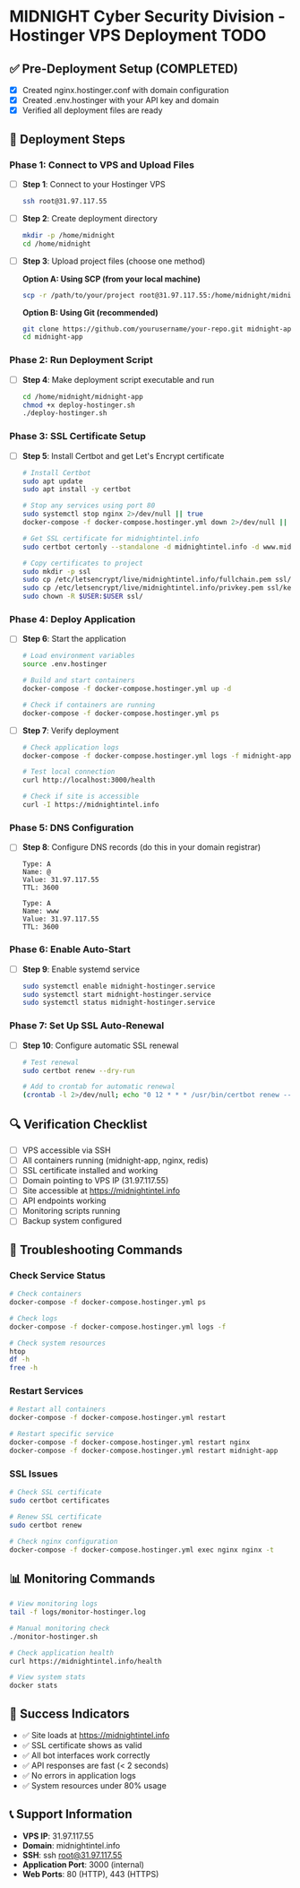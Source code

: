# MIDNIGHT Cyber Security Division - Hostinger VPS Deployment TODO

## ✅ Pre-Deployment Setup (COMPLETED)
- [x] Created nginx.hostinger.conf with domain configuration
- [x] Created .env.hostinger with your API key and domain
- [x] Verified all deployment files are ready

## 🚀 Deployment Steps

### Phase 1: Connect to VPS and Upload Files
- [ ] **Step 1**: Connect to your Hostinger VPS
  ```bash
  ssh root@31.97.117.55
  ```

- [ ] **Step 2**: Create deployment directory
  ```bash
  mkdir -p /home/midnight
  cd /home/midnight
  ```

- [ ] **Step 3**: Upload project files (choose one method)
  
  **Option A: Using SCP (from your local machine)**
  ```bash
  scp -r /path/to/your/project root@31.97.117.55:/home/midnight/midnight-app
  ```
  
  **Option B: Using Git (recommended)**
  ```bash
  git clone https://github.com/yourusername/your-repo.git midnight-app
  cd midnight-app
  ```

### Phase 2: Run Deployment Script
- [ ] **Step 4**: Make deployment script executable and run
  ```bash
  cd /home/midnight/midnight-app
  chmod +x deploy-hostinger.sh
  ./deploy-hostinger.sh
  ```

### Phase 3: SSL Certificate Setup
- [ ] **Step 5**: Install Certbot and get Let's Encrypt certificate
  ```bash
  # Install Certbot
  sudo apt update
  sudo apt install -y certbot
  
  # Stop any services using port 80
  sudo systemctl stop nginx 2>/dev/null || true
  docker-compose -f docker-compose.hostinger.yml down 2>/dev/null || true
  
  # Get SSL certificate for midnightintel.info
  sudo certbot certonly --standalone -d midnightintel.info -d www.midnightintel.info --email admin@midnightintel.info --agree-tos --non-interactive
  
  # Copy certificates to project
  sudo mkdir -p ssl
  sudo cp /etc/letsencrypt/live/midnightintel.info/fullchain.pem ssl/cert.pem
  sudo cp /etc/letsencrypt/live/midnightintel.info/privkey.pem ssl/key.pem
  sudo chown -R $USER:$USER ssl/
  ```

### Phase 4: Deploy Application
- [ ] **Step 6**: Start the application
  ```bash
  # Load environment variables
  source .env.hostinger
  
  # Build and start containers
  docker-compose -f docker-compose.hostinger.yml up -d
  
  # Check if containers are running
  docker-compose -f docker-compose.hostinger.yml ps
  ```

- [ ] **Step 7**: Verify deployment
  ```bash
  # Check application logs
  docker-compose -f docker-compose.hostinger.yml logs -f midnight-app
  
  # Test local connection
  curl http://localhost:3000/health
  
  # Check if site is accessible
  curl -I https://midnightintel.info
  ```

### Phase 5: DNS Configuration
- [ ] **Step 8**: Configure DNS records (do this in your domain registrar)
  ```
  Type: A
  Name: @
  Value: 31.97.117.55
  TTL: 3600
  
  Type: A  
  Name: www
  Value: 31.97.117.55
  TTL: 3600
  ```

### Phase 6: Enable Auto-Start
- [ ] **Step 9**: Enable systemd service
  ```bash
  sudo systemctl enable midnight-hostinger.service
  sudo systemctl start midnight-hostinger.service
  sudo systemctl status midnight-hostinger.service
  ```

### Phase 7: Set Up SSL Auto-Renewal
- [ ] **Step 10**: Configure automatic SSL renewal
  ```bash
  # Test renewal
  sudo certbot renew --dry-run
  
  # Add to crontab for automatic renewal
  (crontab -l 2>/dev/null; echo "0 12 * * * /usr/bin/certbot renew --quiet --deploy-hook 'docker-compose -f /home/midnight/midnight-app/docker-compose.hostinger.yml restart nginx'") | crontab -
  ```

## 🔍 Verification Checklist
- [ ] VPS accessible via SSH
- [ ] All containers running (midnight-app, nginx, redis)
- [ ] SSL certificate installed and working
- [ ] Domain pointing to VPS IP (31.97.117.55)
- [ ] Site accessible at https://midnightintel.info
- [ ] API endpoints working
- [ ] Monitoring scripts running
- [ ] Backup system configured

## 🚨 Troubleshooting Commands

### Check Service Status
```bash
# Check containers
docker-compose -f docker-compose.hostinger.yml ps

# Check logs
docker-compose -f docker-compose.hostinger.yml logs -f

# Check system resources
htop
df -h
free -h
```

### Restart Services
```bash
# Restart all containers
docker-compose -f docker-compose.hostinger.yml restart

# Restart specific service
docker-compose -f docker-compose.hostinger.yml restart nginx
docker-compose -f docker-compose.hostinger.yml restart midnight-app
```

### SSL Issues
```bash
# Check SSL certificate
sudo certbot certificates

# Renew SSL certificate
sudo certbot renew

# Check nginx configuration
docker-compose -f docker-compose.hostinger.yml exec nginx nginx -t
```

## 📊 Monitoring Commands
```bash
# View monitoring logs
tail -f logs/monitor-hostinger.log

# Manual monitoring check
./monitor-hostinger.sh

# Check application health
curl https://midnightintel.info/health

# View system stats
docker stats
```

## 🎯 Success Indicators
- ✅ Site loads at https://midnightintel.info
- ✅ SSL certificate shows as valid
- ✅ All bot interfaces work correctly
- ✅ API responses are fast (< 2 seconds)
- ✅ No errors in application logs
- ✅ System resources under 80% usage

## 📞 Support Information
- **VPS IP**: 31.97.117.55
- **Domain**: midnightintel.info
- **SSH**: ssh root@31.97.117.55
- **Application Port**: 3000 (internal)
- **Web Ports**: 80 (HTTP), 443 (HTTPS)
